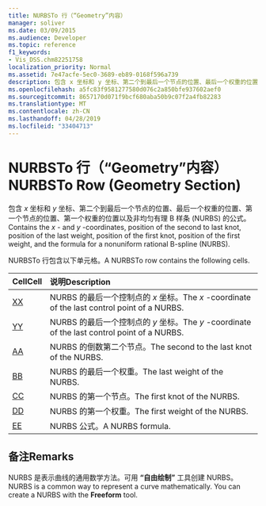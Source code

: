 ```yaml
---
title: NURBSTo 行（“Geometry”内容）
manager: soliver
ms.date: 03/09/2015
ms.audience: Developer
ms.topic: reference
f1_keywords:
- Vis_DSS.chm82251758
localization_priority: Normal
ms.assetid: 7e47acfe-5ec0-3689-eb89-0168f596a739
description: 包含 x 坐标和 y 坐标、第二个到最后一个节点的位置、最后一个权重的位置、第一个节点的位置、第一个权重的位置以及非均匀有理 B 样条 (NURBS) 的公式。
ms.openlocfilehash: a5fc83f9581277580d076c2a850bfe937602aef0
ms.sourcegitcommit: 8657170d071f9bcf680aba50b9c07f2a4fb82283
ms.translationtype: MT
ms.contentlocale: zh-CN
ms.lasthandoff: 04/28/2019
ms.locfileid: "33404713"
---
```

# <a name="nurbsto-row-geometry-section"></a><span data-ttu-id="f8222-103">NURBSTo 行（“Geometry”内容）</span><span class="sxs-lookup"><span data-stu-id="f8222-103">NURBSTo Row (Geometry Section)</span></span>

<span data-ttu-id="f8222-104">包含  *x*  坐标和  *y*  坐标、第二个到最后一个节点的位置、最后一个权重的位置、第一个节点的位置、第一个权重的位置以及非均匀有理 B 样条 (NURBS) 的公式。</span><span class="sxs-lookup"><span data-stu-id="f8222-104">Contains the  *x*  - and  *y*  -coordinates, position of the second to last knot, position of the last weight, position of the first knot, position of the first weight, and the formula for a nonuniform rational B-spline (NURBS).</span></span> 
  
<span data-ttu-id="f8222-105">NURBSTo 行包含以下单元格。</span><span class="sxs-lookup"><span data-stu-id="f8222-105">A NURBSTo row contains the following cells.</span></span>
  
|<span data-ttu-id="f8222-106">**Cell**</span><span class="sxs-lookup"><span data-stu-id="f8222-106">**Cell**</span></span>|<span data-ttu-id="f8222-107">**说明**</span><span class="sxs-lookup"><span data-stu-id="f8222-107">**Description**</span></span>|
|:-----|:-----|
|[<span data-ttu-id="f8222-108">X</span><span class="sxs-lookup"><span data-stu-id="f8222-108">X</span></span>](x-cell-geometry-section.md) <br/> |<span data-ttu-id="f8222-109">NURBS 的最后一个控制点的  *x*  坐标。</span><span class="sxs-lookup"><span data-stu-id="f8222-109">The  *x*  -coordinate of the last control point of a NURBS.</span></span>  <br/> |
|[<span data-ttu-id="f8222-110">Y</span><span class="sxs-lookup"><span data-stu-id="f8222-110">Y</span></span>](y-cell-geometry-section.md) <br/> |<span data-ttu-id="f8222-111">NURBS 的最后一个控制点的  *y*  坐标。</span><span class="sxs-lookup"><span data-stu-id="f8222-111">The  *y*  -coordinate of the last control point of a NURBS.</span></span>  <br/> |
|[<span data-ttu-id="f8222-112">A</span><span class="sxs-lookup"><span data-stu-id="f8222-112">A</span></span>](a-cell-geometry-section.md) <br/> |<span data-ttu-id="f8222-113">NURBS 的倒数第二个节点。</span><span class="sxs-lookup"><span data-stu-id="f8222-113">The second to the last knot of the NURBS.</span></span>  <br/> |
|[<span data-ttu-id="f8222-114">B</span><span class="sxs-lookup"><span data-stu-id="f8222-114">B</span></span>](b-cell-geometry-section.md) <br/> |<span data-ttu-id="f8222-115">NURBS 的最后一个权重。</span><span class="sxs-lookup"><span data-stu-id="f8222-115">The last weight of the NURBS.</span></span>  <br/> |
|[<span data-ttu-id="f8222-116">C</span><span class="sxs-lookup"><span data-stu-id="f8222-116">C</span></span>](c-cell-geometry-section.md) <br/> |<span data-ttu-id="f8222-117">NURBS 的第一个节点。</span><span class="sxs-lookup"><span data-stu-id="f8222-117">The first knot of the NURBS.</span></span>  <br/> |
|[<span data-ttu-id="f8222-118">D</span><span class="sxs-lookup"><span data-stu-id="f8222-118">D</span></span>](d-cell-geometry-section.md) <br/> |<span data-ttu-id="f8222-119">NURBS 的第一个权重。</span><span class="sxs-lookup"><span data-stu-id="f8222-119">The first weight of the NURBS.</span></span>  <br/> |
|[<span data-ttu-id="f8222-120">E</span><span class="sxs-lookup"><span data-stu-id="f8222-120">E</span></span>](e-cell-geometry-section.md) <br/> |<span data-ttu-id="f8222-121">NURBS 公式。</span><span class="sxs-lookup"><span data-stu-id="f8222-121">A NURBS formula.</span></span>  <br/> |
   
## <a name="remarks"></a><span data-ttu-id="f8222-122">备注</span><span class="sxs-lookup"><span data-stu-id="f8222-122">Remarks</span></span>

<span data-ttu-id="f8222-p101">NURBS 是表示曲线的通用数学方法。可用 **“自由绘制”** 工具创建 NURBS。</span><span class="sxs-lookup"><span data-stu-id="f8222-p101">NURBS is a common way to represent a curve mathematically. You can create a NURBS with the **Freeform** tool.</span></span> 
  

